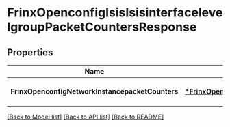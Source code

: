 # FrinxOpenconfigIsisIsisinterfacelevelgroupPacketCountersResponse

## Properties
Name | Type | Description | Notes
------------ | ------------- | ------------- | -------------
**FrinxOpenconfigNetworkInstancepacketCounters** | [***FrinxOpenconfigIsisIsisinterfacelevelgroupPacketCounters**](frinx.openconfig.isis.isisinterfacelevelgroup.PacketCounters.md) |  | [optional] [default to null]

[[Back to Model list]](../README.md#documentation-for-models) [[Back to API list]](../README.md#documentation-for-api-endpoints) [[Back to README]](../README.md)


